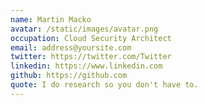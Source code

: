 ```yaml
---
name: Martin Macko
avatar: /static/images/avatar.png
occupation: Cloud Security Architect
email: address@yoursite.com
twitter: https://twitter.com/Twitter
linkedin: https://www.linkedin.com
github: https://github.com
quote: I do research so you don't have to. 
---
```


